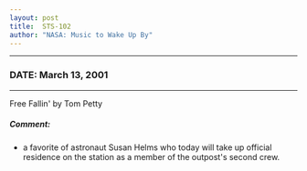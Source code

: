 ```yaml
---
layout: post
title:  STS-102
author: "NASA: Music to Wake Up By"
---
```


----
### DATE: March 13, 2001
----
Free Fallin' by Tom Petty

##### Comment:
* a favorite of astronaut Susan Helms who today will take up official residence on the station as a member of the outpost's second crew.
